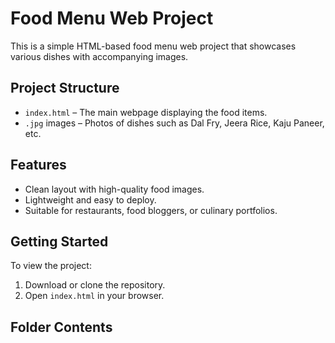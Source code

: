 # Food Menu Web Project

This is a simple HTML-based food menu web project that showcases various dishes with accompanying images.

## Project Structure

- `index.html` – The main webpage displaying the food items.
- `.jpg` images – Photos of dishes such as Dal Fry, Jeera Rice, Kaju Paneer, etc.

## Features

- Clean layout with high-quality food images.
- Lightweight and easy to deploy.
- Suitable for restaurants, food bloggers, or culinary portfolios.

## Getting Started

To view the project:

1. Download or clone the repository.
2. Open `index.html` in your browser.

## Folder Contents

